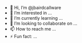 - 👋 Hi, I’m @jbairdcallware
- 👀 I’m interested in ...
- 🌱 I’m currently learning ...
- 💞️ I’m looking to collaborate on ...
- 📫 How to reach me ...
- ⚡ Fun fact: ...

<!---
jbairdcallware/jbairdcallware is a ✨ special ✨ repository because its `README.md` (this file) appears on your GitHub profile.
You can click the Preview link to take a look at your changes.
--->
